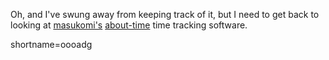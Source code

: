 <p>Oh, and I've swung away from keeping track of it, but I need to get back to looking at <a href="http://weblog.masukomi.org/">masukomi's</a> <a href="http://about-time.masukomi.org/">about-time</a> time tracking software.</p>
<!--more-->
shortname=oooadg
